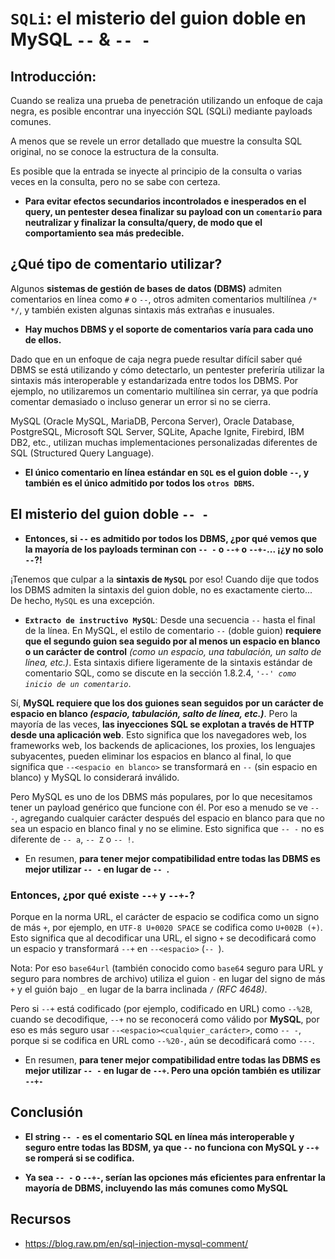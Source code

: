 # `SQLi`: el misterio del guion doble en MySQL `--` & `-- -`

## Introducción:

Cuando se realiza una prueba de penetración utilizando un enfoque de caja negra, es posible encontrar una inyección SQL (SQLi) mediante payloads comunes. 

A menos que se revele un error detallado que muestre la consulta SQL original, no se conoce la estructura de la consulta. 

Es posible que la entrada se inyecte al principio de la consulta o varias veces en la consulta, pero no se sabe con certeza. 

- **Para evitar efectos secundarios incontrolados e inesperados en el query, un pentester desea finalizar su payload con un `comentario` para neutralizar y finalizar la consulta/query, de modo que el comportamiento sea más predecible.**

## ¿Qué tipo de comentario utilizar?

Algunos **sistemas de gestión de bases de datos (DBMS)** admiten comentarios en línea como `#` o `--`, otros admiten comentarios multilínea `/* */`, y también existen algunas sintaxis más extrañas e inusuales. 

- **Hay muchos DBMS y el soporte de comentarios varía para cada uno de ellos.**

Dado que en un enfoque de caja negra puede resultar difícil saber qué DBMS se está utilizando y cómo detectarlo, un pentester preferiría utilizar la sintaxis más interoperable y estandarizada entre todos los DBMS. Por ejemplo, no utilizaremos un comentario multilínea sin cerrar, ya que podría comentar demasiado o incluso generar un error si no se cierra.

MySQL (Oracle MySQL, MariaDB, Percona Server), Oracle Database, PostgreSQL, Microsoft SQL Server, SQLite, Apache Ignite, Firebird, IBM DB2, etc., utilizan muchas implementaciones personalizadas diferentes de SQL (Structured Query Language).

- **El único comentario en línea estándar en `SQL` es el guion doble `--`, y también es el único admitido por todos los `otros DBMS`.**

## El misterio del guion doble `-- -`

- **Entonces, si `--` es admitido por todos los DBMS, ¿por qué vemos que la mayoría de los payloads terminan con `-- -` o `--+` o `--+-`... ¡¿y no solo `--`?!**

¡Tenemos que culpar a la **sintaxis de `MySQL`** por eso! Cuando dije que todos los DBMS admiten la sintaxis del guion doble, no es exactamente cierto... De hecho, `MySQL` es una excepción. 

- **`Extracto de instructivo MySQL`**: Desde una secuencia `--` hasta el final de la línea. En MySQL, el estilo de comentario `--` (doble guion) **requiere que el segundo guion sea seguido por al menos un espacio en blanco o un carácter de control** _(como un espacio, una tabulación, un salto de línea, etc.)_. Esta sintaxis difiere ligeramente de la sintaxis estándar de comentario SQL, como se discute en la sección 1.8.2.4, _`'--' como inicio de un comentario`_.

Sí, **MySQL requiere que los dos guiones sean seguidos por un carácter de espacio en blanco _(espacio, tabulación, salto de línea, etc.)_**. Pero la mayoría de las veces, **las inyecciones SQL se explotan a través de HTTP desde una aplicación web**. Esto significa que los navegadores web, los frameworks web, los backends de aplicaciones, los proxies, los lenguajes subyacentes, pueden eliminar los espacios en blanco al final, lo que significa que `--<espacio en blanco>` se transformará en `--` (sin espacio en blanco) y MySQL lo considerará inválido.

Pero MySQL es uno de los DBMS más populares, por lo que necesitamos tener un payload genérico que funcione con él. Por eso a menudo se ve `-- -`, agregando cualquier carácter después del espacio en blanco para que no sea un espacio en blanco final y no se elimine. Esto significa que `-- -` no es diferente de `-- a`, `-- Z` o `-- !`.

- En resumen, **para tener mejor compatibilidad entre todas las DBMS es mejor utilizar `-- -` en lugar de `-- `.** 

### Entonces, ¿por qué existe `--+` y `--+-`? 

Porque en la norma URL, el carácter de espacio se codifica como un signo de más `+`, por ejemplo, en `UTF-8 U+0020 SPACE` se codifica como `U+002B (+)`. Esto significa que al decodificar una URL, el signo `+` se decodificará como un espacio y transformará `--+` en `--<espacio>` (`-- `).

Nota: Por eso `base64url` (también conocido como `base64` seguro para URL y seguro para nombres de archivo) utiliza el guion `-` en lugar del signo de más `+` y el guión bajo `_` en lugar de la barra inclinada `/` _(RFC 4648)_.

Pero si `--+` está codificado (por ejemplo, codificado en URL) como `--%2B`, cuando se decodifique, `--+` no se reconocerá como válido por **MySQL**, por eso es más seguro usar `--<espacio><cualquier_carácter>`, como `-- -`, porque si se codifica en URL como `--%20-`, aún se decodificará como `---`.

- En resumen, **para tener mejor compatibilidad entre todas las DBMS es mejor utilizar `-- -` en lugar de `--+`. Pero una opción también es utilizar `--+-`**

## Conclusión

- **El string `-- -` es el comentario SQL en línea más interoperable y seguro entre todas las BDSM, ya que `--` no funciona con MySQL y `--+` se romperá si se codifica.**
  
- **Ya sea `-- -` o `--+-`, serían las opciones más eficientes para enfrentar la mayoría de DBMS, incluyendo las más comunes como MySQL**

## Recursos

- https://blog.raw.pm/en/sql-injection-mysql-comment/
